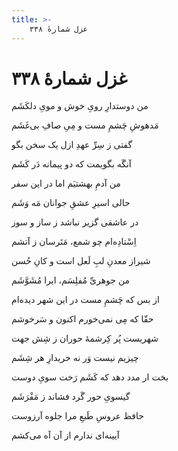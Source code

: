 ```yaml
---
title: >-
    غزل شمارهٔ ۳۳۸
---
```

# غزل شمارهٔ ۳۳۸

<div class="b" id="bn1"><div class="m1"><p>من دوستدارِ رویِ خوش و مویِ دلکَشَم</p></div>
<div class="m2"><p>مَدهوشِ چَشمِ مست و مِیِ صافِ بی‌غَشَم</p></div></div>
<div class="b" id="bn2"><div class="m1"><p>گفتی ز سِرِّ عهدِ ازل یک سخن بگو</p></div>
<div class="m2"><p>آنگَه بگویمت که دو پیمانه دَر کَشَم</p></div></div>
<div class="b" id="bn3"><div class="m1"><p>من آدمِ بهشتیَم اما در این سفر</p></div>
<div class="m2"><p>حالی اسیرِ عشقِ جوانان مَه وَشَم</p></div></div>
<div class="b" id="bn4"><div class="m1"><p>در عاشقی گزیر نباشد ز ساز و سوز</p></div>
<div class="m2"><p>اِسْتادِه‌ام چو شمع، مَتَرسان ز آتشم</p></div></div>
<div class="b" id="bn5"><div class="m1"><p>شیراز معدنِ لبِ لَعل است و کانِ حُسن</p></div>
<div class="m2"><p>من جوهریِّ مُفلِسَم، ایرا مُشَوَّشَم</p></div></div>
<div class="b" id="bn6"><div class="m1"><p>از بس که چَشمِ مست در این شهر دیده‌ام</p></div>
<div class="m2"><p>حقّا که مِی نمی‌خورم اکنون و سَرخوشم</p></div></div>
<div class="b" id="bn7"><div class="m1"><p>شهریست پُر کِرشمهٔ حوران ز شِش جهت</p></div>
<div class="m2"><p>چیزیم نیست وَر نه خریدارِ هر شِشَم</p></div></div>
<div class="b" id="bn8"><div class="m1"><p>بخت ار مدد دهد که کَشَم رَخت سویِ دوست</p></div>
<div class="m2"><p>گیسویِ حور گَرد فشاند ز مَفْرَشَم</p></div></div>
<div class="b" id="bn9"><div class="m1"><p>حافظ عروسِ طَبعِ مرا جلوه آرزوست</p></div>
<div class="m2"><p>آیینه‌ای ندارم از آن آه می‌کشم</p></div></div>
